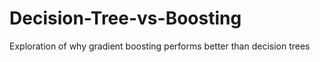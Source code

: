 # Decision-Tree-vs-Boosting
Exploration of why gradient boosting performs better than decision trees
